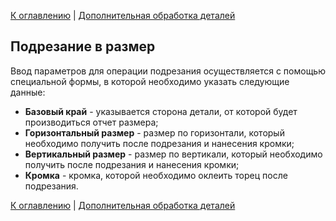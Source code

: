 [К оглавлению](/service/doc/?cid=stol) | [Дополнительная обработка деталей](/service/doc/?cid=stol&s=detail-additives)
## Подрезание в размер

Ввод параметров для операции подрезания осуществляется с помощью специальной формы, в которой необходимо указать следующие данные:

- __Базовый край__ - указывается сторона детали, от которой будет производиться отчет размера;
- __Горизонтальный размер__ - размер по горизонтали, который необходимо получить после подрезания и нанесения кромки;
- __Вертикальный размер__ - размер по вертикали, который необходимо получить после подрезания и нанесения кромки;
- __Кромка__ - кромка, которой необходимо оклеить торец после подрезания.

[К оглавлению](/service/doc/?cid=stol) | [Дополнительная обработка деталей](/service/doc/?cid=stol&s=detail-additives)